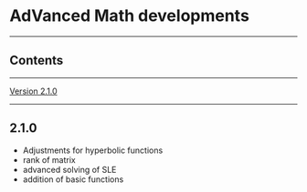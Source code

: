 # AdVanced Math developments

---

## Contents

---
[Version 2.1.0](#210)

---
## 2.1.0

* Adjustments for hyperbolic functions
* rank of matrix
* advanced solving of SLE
* addition of basic functions